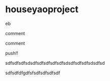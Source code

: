 # houseyaoproject

eb

comment

comment

push!!

sdfsdfsdfsdsdfsdfsdfsdfsdfsdsdfsdfsdfsdsdfsd

sdfsdfdfgdfsfsdfsdfsdfsdf